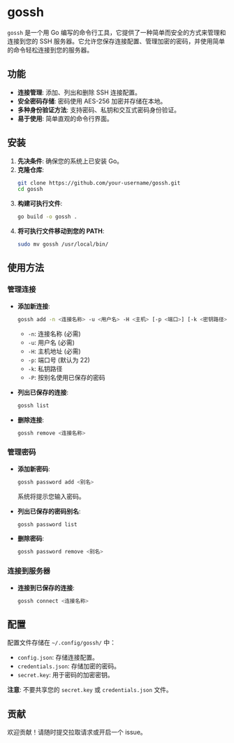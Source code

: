 # gossh

`gossh` 是一个用 Go 编写的命令行工具，它提供了一种简单而安全的方式来管理和连接到您的 SSH 服务器。它允许您保存连接配置、管理加密的密码，并使用简单的命令轻松连接到您的服务器。

## 功能

- **连接管理**: 添加、列出和删除 SSH 连接配置。
- **安全密码存储**: 密码使用 AES-256 加密并存储在本地。
- **多种身份验证方法**: 支持密码、私钥和交互式密码身份验证。
- **易于使用**: 简单直观的命令行界面。

## 安装

1.  **先决条件**: 确保您的系统上已安装 Go。
2.  **克隆仓库**:
    ```sh
    git clone https://github.com/your-username/gossh.git
    cd gossh
    ```
3.  **构建可执行文件**:
    ```sh
    go build -o gossh .
    ```
4.  **将可执行文件移动到您的 PATH**:
    ```sh
    sudo mv gossh /usr/local/bin/
    ```

## 使用方法

### 管理连接

- **添加新连接**:
    ```sh
    gossh add -n <连接名称> -u <用户名> -H <主机> [-p <端口>] [-k <密钥路径>] [-P <密码别名>]
    ```
    - `-n`: 连接名称 (必需)
    - `-u`: 用户名 (必需)
    - `-H`: 主机地址 (必需)
    - `-p`: 端口号 (默认为 22)
    - `-k`: 私钥路径
    - `-P`: 按别名使用已保存的密码

- **列出已保存的连接**:
    ```sh
    gossh list
    ```

- **删除连接**:
    ```sh
    gossh remove <连接名称>
    ```

### 管理密码

- **添加新密码**:
    ```sh
    gossh password add <别名>
    ```
    系统将提示您输入密码。

- **列出已保存的密码别名**:
    ```sh
    gossh password list
    ```

- **删除密码**:
    ```sh
    gossh password remove <别名>
    ```

### 连接到服务器

- **连接到已保存的连接**:
    ```sh
    gossh connect <连接名称>
    ```

## 配置

配置文件存储在 `~/.config/gossh/` 中：

- `config.json`: 存储连接配置。
- `credentials.json`: 存储加密的密码。
- `secret.key`: 用于密码的加密密钥。

**注意**: 不要共享您的 `secret.key` 或 `credentials.json` 文件。

## 贡献

欢迎贡献！请随时提交拉取请求或开启一个 issue。
